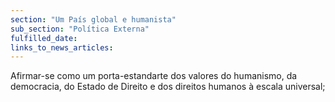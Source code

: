 ```yaml
---
section: "Um País global e humanista"
sub_section: "Política Externa"
fulfilled_date:
links_to_news_articles:
---
```


Afirmar-se como um porta-estandarte dos valores do humanismo, da democracia, do Estado de Direito e dos direitos humanos à escala universal;